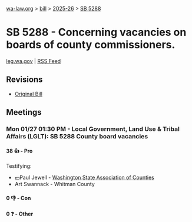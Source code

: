 [wa-law.org](/) > [bill](/bill/) > [2025-26](/bill/2025-26/) > [SB 5288](/bill/2025-26/sb/5288/)

# SB 5288 - Concerning vacancies on boards of county commissioners.
[leg.wa.gov](https://app.leg.wa.gov/billsummary?BillNumber=5288&Year=2025&Initiative=false) | [RSS Feed](./rss.xml)

## Revisions
* [Original Bill](1/)

## Meetings
### Mon 01/27 01:30 PM - Local Government, Land Use & Tribal Affairs (LGLT): SB 5288 County board vacancies
#### 38 👍 - Pro
Testifying:
* 💵Paul Jewell - [Washington State Association of Counties](/org/washington_state_association_of_counties/)
* Art Swannack - Whitman County

#### 0 👎 - Con

#### 0 ❓ - Other
